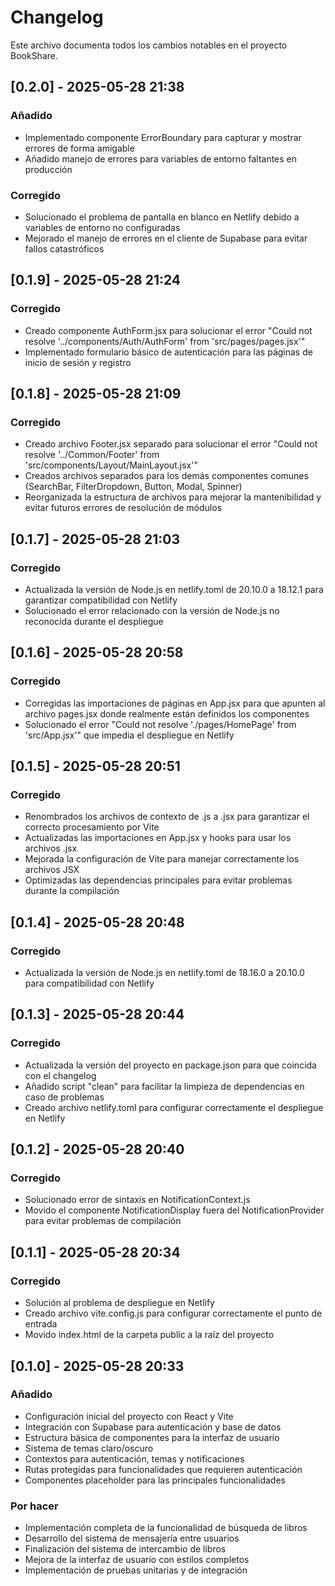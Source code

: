 # Changelog

Este archivo documenta todos los cambios notables en el proyecto BookShare.

## [0.2.0] - 2025-05-28 21:38

### Añadido
- Implementado componente ErrorBoundary para capturar y mostrar errores de forma amigable
- Añadido manejo de errores para variables de entorno faltantes en producción

### Corregido
- Solucionado el problema de pantalla en blanco en Netlify debido a variables de entorno no configuradas
- Mejorado el manejo de errores en el cliente de Supabase para evitar fallos catastróficos

## [0.1.9] - 2025-05-28 21:24

### Corregido
- Creado componente AuthForm.jsx para solucionar el error "Could not resolve '../components/Auth/AuthForm' from 'src/pages/pages.jsx'"
- Implementado formulario básico de autenticación para las páginas de inicio de sesión y registro

## [0.1.8] - 2025-05-28 21:09

### Corregido
- Creado archivo Footer.jsx separado para solucionar el error "Could not resolve '../Common/Footer' from 'src/components/Layout/MainLayout.jsx'"
- Creados archivos separados para los demás componentes comunes (SearchBar, FilterDropdown, Button, Modal, Spinner)
- Reorganizada la estructura de archivos para mejorar la mantenibilidad y evitar futuros errores de resolución de módulos

## [0.1.7] - 2025-05-28 21:03

### Corregido
- Actualizada la versión de Node.js en netlify.toml de 20.10.0 a 18.12.1 para garantizar compatibilidad con Netlify
- Solucionado el error relacionado con la versión de Node.js no reconocida durante el despliegue

## [0.1.6] - 2025-05-28 20:58

### Corregido
- Corregidas las importaciones de páginas en App.jsx para que apunten al archivo pages.jsx donde realmente están definidos los componentes
- Solucionado el error "Could not resolve './pages/HomePage' from 'src/App.jsx'" que impedia el despliegue en Netlify

## [0.1.5] - 2025-05-28 20:51

### Corregido
- Renombrados los archivos de contexto de .js a .jsx para garantizar el correcto procesamiento por Vite
- Actualizadas las importaciones en App.jsx y hooks para usar los archivos .jsx
- Mejorada la configuración de Vite para manejar correctamente los archivos JSX
- Optimizadas las dependencias principales para evitar problemas durante la compilación

## [0.1.4] - 2025-05-28 20:48

### Corregido
- Actualizada la versión de Node.js en netlify.toml de 18.16.0 a 20.10.0 para compatibilidad con Netlify

## [0.1.3] - 2025-05-28 20:44

### Corregido
- Actualizada la versión del proyecto en package.json para que coincida con el changelog
- Añadido script "clean" para facilitar la limpieza de dependencias en caso de problemas
- Creado archivo netlify.toml para configurar correctamente el despliegue en Netlify

## [0.1.2] - 2025-05-28 20:40

### Corregido
- Solucionado error de sintaxis en NotificationContext.js
- Movido el componente NotificationDisplay fuera del NotificationProvider para evitar problemas de compilación

## [0.1.1] - 2025-05-28 20:34

### Corregido
- Solución al problema de despliegue en Netlify
- Creado archivo vite.config.js para configurar correctamente el punto de entrada
- Movido index.html de la carpeta public a la raíz del proyecto

## [0.1.0] - 2025-05-28 20:33

### Añadido
- Configuración inicial del proyecto con React y Vite
- Integración con Supabase para autenticación y base de datos
- Estructura básica de componentes para la interfaz de usuario
- Sistema de temas claro/oscuro
- Contextos para autenticación, temas y notificaciones
- Rutas protegidas para funcionalidades que requieren autenticación
- Componentes placeholder para las principales funcionalidades

### Por hacer
- Implementación completa de la funcionalidad de búsqueda de libros
- Desarrollo del sistema de mensajería entre usuarios
- Finalización del sistema de intercambio de libros
- Mejora de la interfaz de usuario con estilos completos
- Implementación de pruebas unitarias y de integración

